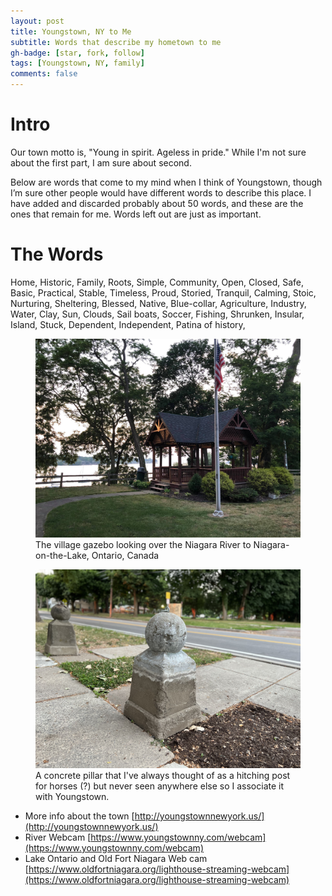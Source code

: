 ```yaml
---
layout: post
title: Youngstown, NY to Me
subtitle: Words that describe my hometown to me
gh-badge: [star, fork, follow]
tags: [Youngstown, NY, family]
comments: false
---
```


# Intro 

Our town motto is, "Young in spirit. Ageless in pride." While I'm not sure about the first part, I am sure about second.

Below are words that come to my mind when I think of Youngstown, though I’m sure other people would have different words to describe this place. I have added and discarded probably about 50 words, and these are the ones that remain for me. Words left out are just as important.

# The Words

Home, Historic, Family, Roots, Simple, Community, Open, Closed, Safe, Basic, Practical, Stable, Timeless, Proud, Storied, Tranquil, Calming, Stoic, Nurturing, Sheltering, Blessed, Native, Blue-collar, Agriculture, Industry, Water, Clay, Sun, Clouds, Sail boats, Soccer, Fishing, Shrunken, Insular, Island, Stuck, Dependent, Independent, Patina of history, 

<figure>
    <img src="/assets/uploads/YNYgazebo.jpg"
         alt="Gazebo, Youngstown, NY" width="600">
    <figcaption>The village gazebo looking over the Niagara River to Niagara-on-the-Lake, Ontario, Canada</figcaption>
</figure>

<figure>
    <img src="/assets/uploads/pillar1.jpg"
         alt="stone, pillar, Youngstown, NY" width="600">
    <figcaption>A concrete pillar that I've always thought of as a hitching post for horses (?) but never seen anywhere else so I associate it with Youngstown.</figcaption>
</figure>

* More info about the town [http://youngstownnewyork.us/](http://youngstownnewyork.us/)
* River Webcam [https://www.youngstownny.com/webcam](https://www.youngstownny.com/webcam)
* Lake Ontario and Old Fort Niagara Web cam [https://www.oldfortniagara.org/lighthouse-streaming-webcam](https://www.oldfortniagara.org/lighthouse-streaming-webcam)